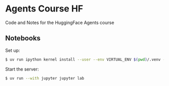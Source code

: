 # Agents Course HF

Code and Notes for the HuggingFace Agents course

## Notebooks

Set up:
```bash
$ uv run ipython kernel install --user --env VIRTUAL_ENV $(pwd)/.venv --name=agents-course-hf
```

Start the server:
```bash
$ uv run --with jupyter jupyter lab
```
